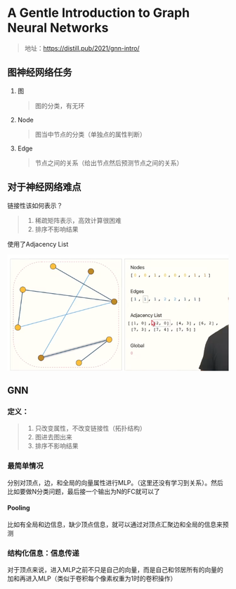 # A Gentle Introduction to Graph Neural Networks

> 地址：https://distill.pub/2021/gnn-intro/

## 图神经网络任务

1. 图

   > 图的分类，有无环

2. Node

   > 图当中节点的分类（单独点的属性判断）

3. Edge

   > 节点之间的关系（给出节点然后预测节点之间的关系）

## 对于神经网络难点

链接性该如何表示？

> 1. 稀疏矩阵表示，高效计算很困难
> 2. 排序不影响结果

使用了Adjacency List

![image-20240916121111597](./assets/image-20240916121111597.png)

## GNN

### 定义：

> 1. 只改变属性，不改变链接性（拓扑结构）
> 2. 图进去图出来
> 3. 排序不影响结果

### 最简单情况

分别对顶点，边，和全局的向量属性进行MLP。（这里还没有学习到关系）。然后比如要做N分类问题，最后接一个输出为N的FC就可以了

#### Pooling

比如有全局和边信息，缺少顶点信息，就可以通过对顶点汇聚边和全局的信息来预测

### 结构化信息：信息传递

对于顶点来说，进入MLP之前不只是自己的向量，而是自己和邻居所有的向量的加和再进入MLP（类似于卷积每个像素权重为1时的卷积操作）
